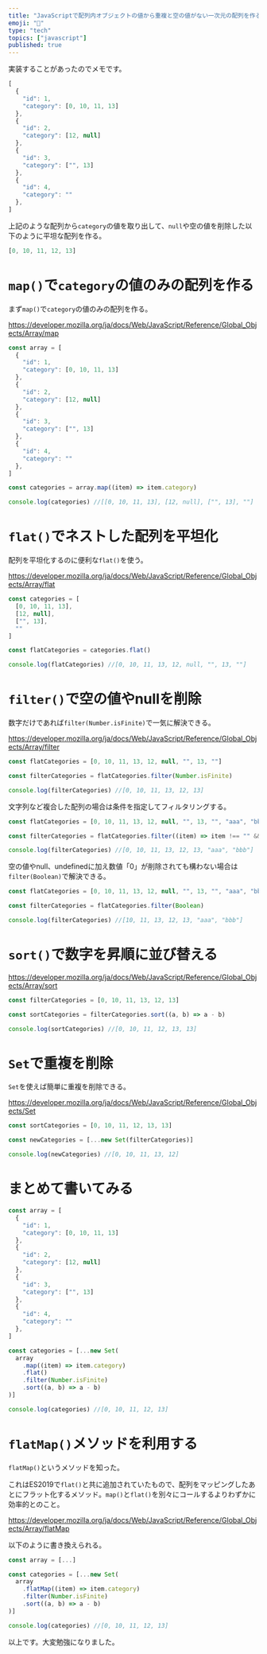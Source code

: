 ```yaml
---
title: "JavaScriptで配列内オブジェクトの値から重複と空の値がない一次元の配列を作る"
emoji: "🤝"
type: "tech"
topics: ["javascript"]
published: true
---
```


実装することがあったのでメモです。

```js
[
  {
    "id": 1,
    "category": [0, 10, 11, 13]
  },
  {
    "id": 2,
    "category": [12, null]
  },
  {
    "id": 3,
    "category": ["", 13]
  },
  {
    "id": 4,
    "category": ""
  },
]
```

上記のような配列から`category`の値を取り出して、`null`や空の値を削除した以下のように平坦な配列を作る。

```js
[0, 10, 11, 12, 13]
```

# `map()`で`category`の値のみの配列を作る

まず`map()`で`category`の値のみの配列を作る。

https://developer.mozilla.org/ja/docs/Web/JavaScript/Reference/Global_Objects/Array/map

```js
const array = [
  {
    "id": 1,
    "category": [0, 10, 11, 13]
  },
  {
    "id": 2,
    "category": [12, null]
  },
  {
    "id": 3,
    "category": ["", 13]
  },
  {
    "id": 4,
    "category": ""
  },
]

const categories = array.map((item) => item.category)

console.log(categories) //[[0, 10, 11, 13], [12, null], ["", 13], ""]
```

# `flat()`でネストした配列を平坦化

配列を平坦化するのに便利な`flat()`を使う。

https://developer.mozilla.org/ja/docs/Web/JavaScript/Reference/Global_Objects/Array/flat

```js
const categories = [
  [0, 10, 11, 13],
  [12, null],
  ["", 13],
  ""
]

const flatCategories = categories.flat()

console.log(flatCategories) //[0, 10, 11, 13, 12, null, "", 13, ""]
```

# `filter()`で空の値やnullを削除

数字だけであれば`filter(Number.isFinite)`で一気に解決できる。

https://developer.mozilla.org/ja/docs/Web/JavaScript/Reference/Global_Objects/Array/filter

```js
const flatCategories = [0, 10, 11, 13, 12, null, "", 13, ""]

const filterCategories = flatCategories.filter(Number.isFinite)

console.log(filterCategories) //[0, 10, 11, 13, 12, 13]
```

文字列など複合した配列の場合は条件を指定してフィルタリングする。

```js
const flatCategories = [0, 10, 11, 13, 12, null, "", 13, "", "aaa", "bbb"]

const filterCategories = flatCategories.filter((item) => item !== "" && item !== undefined && item !== null)

console.log(filterCategories) //[0, 10, 11, 13, 12, 13, "aaa", "bbb"]
```

空の値やnull、undefinedに加え数値「0」が削除されても構わない場合は`filter(Boolean)`で解決できる。

```js
const flatCategories = [0, 10, 11, 13, 12, null, "", 13, "", "aaa", "bbb"]

const filterCategories = flatCategories.filter(Boolean)

console.log(filterCategories) //[10, 11, 13, 12, 13, "aaa", "bbb"]
```

# `sort()`で数字を昇順に並び替える

https://developer.mozilla.org/ja/docs/Web/JavaScript/Reference/Global_Objects/Array/sort

```js
const filterCategories = [0, 10, 11, 13, 12, 13]

const sortCategories = filterCategories.sort((a, b) => a - b)

console.log(sortCategories) //[0, 10, 11, 12, 13, 13]
```

# `Set`で重複を削除

`Set`を使えば簡単に重複を削除できる。

https://developer.mozilla.org/ja/docs/Web/JavaScript/Reference/Global_Objects/Set

```js
const sortCategories = [0, 10, 11, 12, 13, 13]

const newCategories = [...new Set(filterCategories)]

console.log(newCategories) //[0, 10, 11, 13, 12]
```

# まとめて書いてみる

```js
const array = [
  {
    "id": 1,
    "category": [0, 10, 11, 13]
  },
  {
    "id": 2,
    "category": [12, null]
  },
  {
    "id": 3,
    "category": ["", 13]
  },
  {
    "id": 4,
    "category": ""
  },
]

const categories = [...new Set(
  array
    .map((item) => item.category)
    .flat()
    .filter(Number.isFinite)
    .sort((a, b) => a - b)
)]

console.log(categories) //[0, 10, 11, 12, 13]
```

# `flatMap()`メソッドを利用する

`flatMap()`というメソッドを知った。

これはES2019で`flat()`と共に追加されていたもので、配列をマッピングしたあとにフラット化するメソッド。`map()`と`flat()`を別々にコールするよりわずかに効率的とのこと。

https://developer.mozilla.org/ja/docs/Web/JavaScript/Reference/Global_Objects/Array/flatMap

以下のように書き換えられる。

```js
const array = [...]

const categories = [...new Set(
  array
    .flatMap((item) => item.category)
    .filter(Number.isFinite)
    .sort((a, b) => a - b)
)]

console.log(categories) //[0, 10, 11, 12, 13]
```

以上です。大変勉強になりました。
